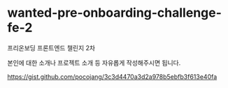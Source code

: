# wanted-pre-onboarding-challenge-fe-2
프리온보딩 프론트엔드 챌린지 2차


본인에 대한 소개나 프로젝트 소개 등 자유롭게 작성해주시면 됩니다.  

https://gist.github.com/pocojang/3c3d4470a3d2a978b5ebfb3f613e40fa

